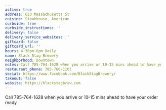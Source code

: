 ```yaml
---
active: true
address: 623 Massachusetts St
cuisine: Steakhouse, American
curbside: true
curbside_instructions: ''
delivery: false
delivery_service_websites: ''
giftcard: false
giftcard_url: ''
hours: 4:30pm-6pm Daily
name: Black Stag Brewery
neighborhood: Downtown
notes: Call 785-764-1628 when you arrive or 10-15 mins ahead to have your order ready
restaurant_phone: 785-766-1163
social: https://www.facebook.com/BlackStagBrewery/
takeout: false
website: https://blackstagbrew.com
---
```


Call 785-764-1628 when you arrive or 10-15 mins ahead to have your order ready